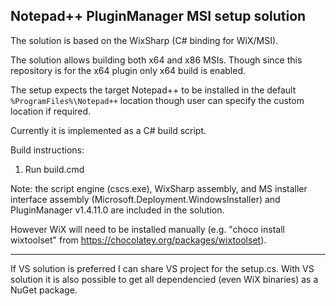 Notepad++ PluginManager MSI setup solution
----------------------------------------------------

The solution is based on the WixSharp (C# binding for WiX/MSI).

The solution allows building both x64 and x86 MSIs. Though since this repository is for the x64 plugin only x64 build is enabled.

The setup expects the target Notepad++ to be installed in the default `%ProgramFiles%\Notepad++` location though user can specify the custom location if required.

Currently it is implemented as a C# build script.

Build instructions:
1. Run build.cmd

Note: the script engine (cscs.exe), WixSharp assembly, and MS installer interface assembly (Microsoft.Deployment.WindowsInstaller) and PluginManager v1.4.11.0 are included in the solution.

However WiX will need to be installed manually (e.g. "choco install wixtoolset" from https://chocolatey.org/packages/wixtoolset).

---

If VS solution is preferred I can share VS project for the setup.cs. With VS solution it is also possible to get all dependencied (even WiX binaries) as a NuGet package.
